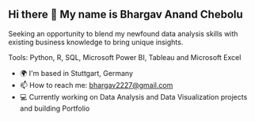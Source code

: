 ## Hi there 👋 My name is Bhargav Anand Chebolu

Seeking an opportunity to blend my newfound data analysis skills with existing business knowledge to bring unique insights.

Tools: Python, R, SQL, Microsoft Power BI, Tableau and Microsoft Excel

- 🌍  I'm based in Stuttgart, Germany
- 📫  How to reach me: bhargav2227@gmail.com
- 💻  Currently working on Data Analysis and Data Visualization projects and building Portfolio


<!--
**bhargavchebolu/bhargavchebolu** is a ✨ _special_ ✨ repository because its `README.md` (this file) appears on your GitHub profile.

Here are some ideas to get you started:

- 🔭 I’m currently working on ...
- 🌱 I’m currently learning ...
- 👯 I’m looking to collaborate on ...
- 🤔 I’m looking for help with ...
- 💬 Ask me about ...
- 📫 How to reach me: ...
- 😄 Pronouns: ...
- ⚡ Fun fact: ...
-->
